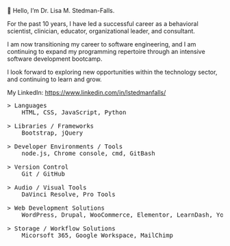 <p>👋 Hello, I’m Dr. Lisa M. Stedman-Falls.</p>
<p> For the past 10 years, I have led a successful career as a behavioral scientist, clinician, educator, organizational leader, and consultant.</p>
<p> I am now transitioning my career to software engineering, and I am continuing to expand my programming repertoire through an intensive software development bootcamp.</p> 
<p> I look forward to exploring new opportunities within the technology sector, and continuing to learn and grow.</p>

My LinkedIn: https://www.linkedin.com/in/lstedmanfalls/

<pre>
> Languages
    HTML, CSS, JavaScript, Python

> Libraries / Frameworks
    Bootstrap, jQuery

> Developer Environments / Tools
    node.js, Chrome console, cmd, GitBash

> Version Control
    Git / GitHub

> Audio / Visual Tools
    DaVinci Resolve, Pro Tools

> Web Development Solutions
    WordPress, Drupal, WooCommerce, Elementor, LearnDash, Yoast SEO, Google Analytics, WCAG 2.0

> Storage / Workflow Solutions
    Micorsoft 365, Google Workspace, MailChimp
</pre>
